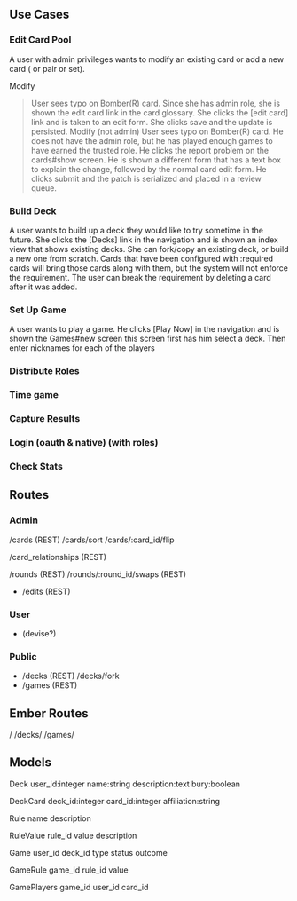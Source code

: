 
## Use Cases
### Edit Card Pool

A user with admin privileges wants to modify an existing card or add a new card ( or pair or set).

Modify
> User sees typo on Bomber(R) card. Since she has admin role, she is shown the edit card link
> in the card glossary.  She clicks the [edit card] link and is taken to an edit form.  She 
> clicks save and the update is persisted.
Modify (not admin)
> User sees typo on Bomber(R) card. He does not have the admin role, but he has played enough 
> games to have earned the trusted role.  He clicks the report problem on the cards#show screen. 
> He is shown a different form that has a text box to explain the change, followed by the normal 
> card edit form.  He clicks submit and the patch is serialized and placed in a review queue.


### Build Deck

A user wants to build up a deck they would like to try sometime in the future. She clicks the [Decks] link in the navigation and is shown an index view that shows existing decks.  She can fork/copy an existing deck, or build a new one from scratch.  Cards that have been configured with :required cards will bring those cards along with them, but the system will not enforce the requirement.  The user can break the requirement by deleting a card after it was added.

### Set Up Game

A user wants to play a game. He clicks [Play Now] in the navigation and is shown the Games#new screen this screen first has him select a deck.  Then enter nicknames for each of the players

### Distribute Roles
### Time game
### Capture Results
### Login (oauth & native) (with roles)
### Check Stats


## Routes

### Admin
/cards (REST)
/cards/sort
/cards/:card_id/flip

/card_relationships (REST)

/rounds (REST)
/rounds/:round_id/swaps (REST)



* /edits (REST)

### User
* (devise?)

### Public
* /decks (REST)
  /decks/fork
* /games (REST)


## Ember Routes

/
/decks/
/games/



## Models
Deck
	user_id:integer
	name:string
	description:text
	bury:boolean


DeckCard
	deck_id:integer
	card_id:integer
	affiliation:string

Rule
	name
	description

RuleValue
	rule_id
	value
	description

Game
	user_id
	deck_id
	type
	status
	outcome

GameRule
	game_id
	rule_id
	value

GamePlayers
	game_id
	user_id
	card_id
